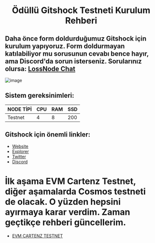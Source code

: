 <h1 align="center">Ödüllü Gitshock Testneti Kurulum Rehberi

## Daha önce form doldurduğumuz Gitshock için kurulum yapıyoruz. Form doldurmayan katılabiliyor mu sorusunun cevabı bence hayır, ama Discord'da sorun isterseniz. Sorularınız olursa: <a href="https://t.me/LossNode" target="_blank" rel="noreferrer noopener" >LossNode Chat</a>

![image](https://user-images.githubusercontent.com/101462877/229273130-79fb2dba-2a1c-42a1-add3-ed2bd882068b.png)

## Sistem gereksinimleri:
NODE TİPİ | CPU     | RAM      | SSD     |
| ------------- | ------------- | ------------- | -------- |
| Testnet | 4          | 8         | 200  |
    

## Gitshock için önemli linkler:
- <a href="https://www.gitshock.com/" target="_blank">Website</a>
- <a href="https://scan.cartenz.works/" target="_blank">Explorer</a>
- <a href="https://twitter.com/gitshock" target="_blank">Twitter</a>
- <a href="https://discord.gg/Fd96Kt8F4x" target="_blank">Discord</a>


# İlk aşama EVM Cartenz Testnet, diğer aşamalarda Cosmos testneti de olacak. O yüzden hepsini ayırmaya karar verdim. Zaman geçtikçe rehberi güncellerim.

- [EVM CARTENZ TESTNET](https://github.com/thisislexar/Gitshock-Testnet/blob/main/evmcartenztestnet.md)
